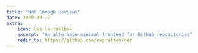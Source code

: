 ```yaml
---
title: "Not Enough Reviews"
date: 2020-09-17
extra:
    icon: las la-toolbox
    excerpt: "An alternate minimal frontend for GitHub repositories"
    redir_to: https://github.com/ewpratten/ner
---
```

